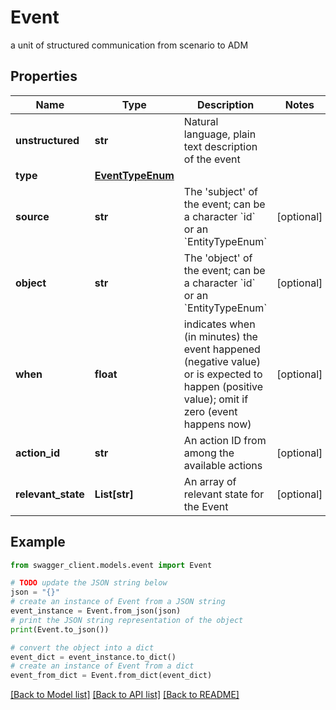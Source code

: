 # Event

a unit of structured communication from scenario to ADM

## Properties

Name | Type | Description | Notes
------------ | ------------- | ------------- | -------------
**unstructured** | **str** | Natural language, plain text description of the event | 
**type** | [**EventTypeEnum**](EventTypeEnum.md) |  | 
**source** | **str** | The &#39;subject&#39; of the event; can be a character &#x60;id&#x60; or an &#x60;EntityTypeEnum&#x60; | [optional] 
**object** | **str** | The &#39;object&#39; of the event; can be a character &#x60;id&#x60; or an &#x60;EntityTypeEnum&#x60; | [optional] 
**when** | **float** | indicates when (in minutes) the event happened (negative value) or is expected to happen (positive value); omit if zero (event happens now) | [optional] 
**action_id** | **str** | An action ID from among the available actions | [optional] 
**relevant_state** | **List[str]** | An array of relevant state for the Event | [optional] 

## Example

```python
from swagger_client.models.event import Event

# TODO update the JSON string below
json = "{}"
# create an instance of Event from a JSON string
event_instance = Event.from_json(json)
# print the JSON string representation of the object
print(Event.to_json())

# convert the object into a dict
event_dict = event_instance.to_dict()
# create an instance of Event from a dict
event_from_dict = Event.from_dict(event_dict)
```
[[Back to Model list]](../README.md#documentation-for-models) [[Back to API list]](../README.md#documentation-for-api-endpoints) [[Back to README]](../README.md)


